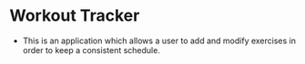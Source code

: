 # Workout Tracker


* This is an application which allows a user to add and modify exercises in order to keep a consistent schedule.  

